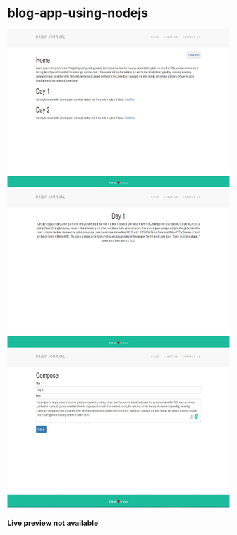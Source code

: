 # blog-app-using-nodejs

<img src="images/journal1.jpg" width="700" height="360">

<img src="images/journal2.jpg" width="700" height="360">

<img src="images/journal3.jpg" width="700" height="360">

### Live preview not available
